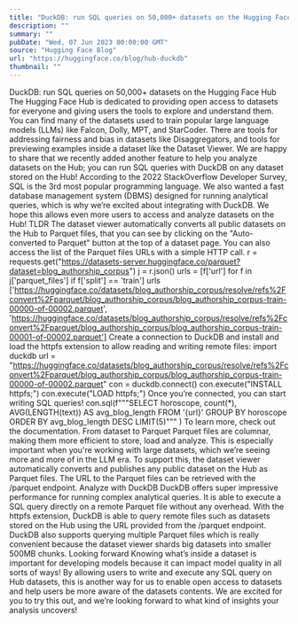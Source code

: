```yaml
---
title: "DuckDB: run SQL queries on 50,000+ datasets on the Hugging Face Hub"
description: ""
summary: ""
pubDate: "Wed, 07 Jun 2023 00:00:00 GMT"
source: "Hugging Face Blog"
url: "https://huggingface.co/blog/hub-duckdb"
thumbnail: ""
---
```


DuckDB: run SQL queries on 50,000+ datasets on the Hugging Face Hub
The Hugging Face Hub is dedicated to providing open access to datasets for everyone and giving users the tools to explore and understand them. You can find many of the datasets used to train popular large language models (LLMs) like Falcon, Dolly, MPT, and StarCoder. There are tools for addressing fairness and bias in datasets like Disaggregators, and tools for previewing examples inside a dataset like the Dataset Viewer.
We are happy to share that we recently added another feature to help you analyze datasets on the Hub; you can run SQL queries with DuckDB on any dataset stored on the Hub! According to the 2022 StackOverflow Developer Survey, SQL is the 3rd most popular programming language. We also wanted a fast database management system (DBMS) designed for running analytical queries, which is why we’re excited about integrating with DuckDB. We hope this allows even more users to access and analyze datasets on the Hub!
TLDR
The dataset viewer automatically converts all public datasets on the Hub to Parquet files, that you can see by clicking on the "Auto-converted to Parquet" button at the top of a dataset page. You can also access the list of the Parquet files URLs with a simple HTTP call.
r = requests.get("https://datasets-server.huggingface.co/parquet?dataset=blog_authorship_corpus")
j = r.json()
urls = [f['url'] for f in j['parquet_files'] if f['split'] == 'train']
urls
['https://huggingface.co/datasets/blog_authorship_corpus/resolve/refs%2Fconvert%2Fparquet/blog_authorship_corpus/blog_authorship_corpus-train-00000-of-00002.parquet',
'https://huggingface.co/datasets/blog_authorship_corpus/resolve/refs%2Fconvert%2Fparquet/blog_authorship_corpus/blog_authorship_corpus-train-00001-of-00002.parquet']
Create a connection to DuckDB and install and load the httpfs
extension to allow reading and writing remote files:
import duckdb
url = "https://huggingface.co/datasets/blog_authorship_corpus/resolve/refs%2Fconvert%2Fparquet/blog_authorship_corpus/blog_authorship_corpus-train-00000-of-00002.parquet"
con = duckdb.connect()
con.execute("INSTALL httpfs;")
con.execute("LOAD httpfs;")
Once you’re connected, you can start writing SQL queries!
con.sql(f"""SELECT horoscope,
count(*),
AVG(LENGTH(text)) AS avg_blog_length
FROM '{url}'
GROUP BY horoscope
ORDER BY avg_blog_length
DESC LIMIT(5)"""
)
To learn more, check out the documentation.
From dataset to Parquet
Parquet files are columnar, making them more efficient to store, load and analyze. This is especially important when you're working with large datasets, which we’re seeing more and more of in the LLM era. To support this, the dataset viewer automatically converts and publishes any public dataset on the Hub as Parquet files. The URL to the Parquet files can be retrieved with the /parquet
endpoint.
Analyze with DuckDB
DuckDB offers super impressive performance for running complex analytical queries. It is able to execute a SQL query directly on a remote Parquet file without any overhead. With the httpfs
extension, DuckDB is able to query remote files such as datasets stored on the Hub using the URL provided from the /parquet
endpoint. DuckDB also supports querying multiple Parquet files which is really convenient because the dataset viewer shards big datasets into smaller 500MB chunks.
Looking forward
Knowing what’s inside a dataset is important for developing models because it can impact model quality in all sorts of ways! By allowing users to write and execute any SQL query on Hub datasets, this is another way for us to enable open access to datasets and help users be more aware of the datasets contents. We are excited for you to try this out, and we’re looking forward to what kind of insights your analysis uncovers!